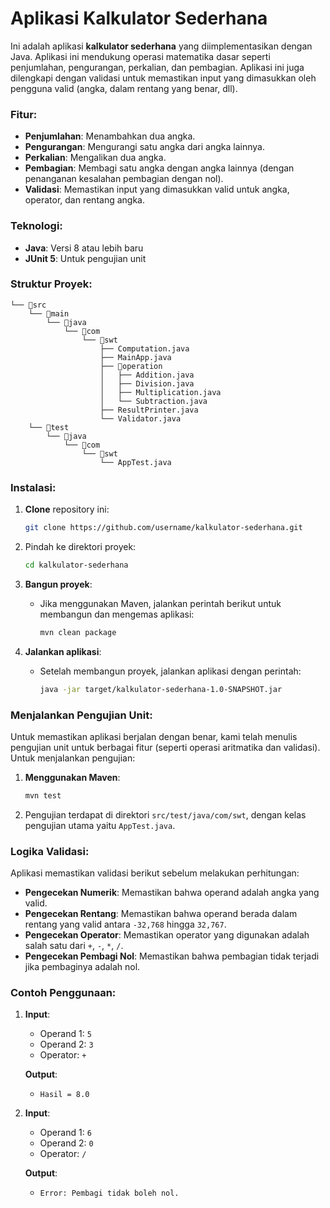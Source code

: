 
# Aplikasi Kalkulator Sederhana

Ini adalah aplikasi **kalkulator sederhana** yang diimplementasikan dengan Java. Aplikasi ini mendukung operasi matematika dasar seperti penjumlahan, pengurangan, perkalian, dan pembagian. Aplikasi ini juga dilengkapi dengan validasi untuk memastikan input yang dimasukkan oleh pengguna valid (angka, dalam rentang yang benar, dll).

### Fitur:
- **Penjumlahan**: Menambahkan dua angka.
- **Pengurangan**: Mengurangi satu angka dari angka lainnya.
- **Perkalian**: Mengalikan dua angka.
- **Pembagian**: Membagi satu angka dengan angka lainnya (dengan penanganan kesalahan pembagian dengan nol).
- **Validasi**: Memastikan input yang dimasukkan valid untuk angka, operator, dan rentang angka.

### Teknologi:
- **Java**: Versi 8 atau lebih baru
- **JUnit 5**: Untuk pengujian unit

### Struktur Proyek:
```
└── 📁src
    └── 📁main
        └── 📁java
            └── 📁com
                └── 📁swt
                    ├── Computation.java
                    ├── MainApp.java
                    ├── 📁operation
                    │   ├── Addition.java
                    │   ├── Division.java
                    │   ├── Multiplication.java
                    │   └── Subtraction.java
                    ├── ResultPrinter.java
                    └── Validator.java
    └── 📁test
        └── 📁java
            └── 📁com
                └── 📁swt
                    └── AppTest.java
```

### Instalasi:

1. **Clone** repository ini:
   ```bash
   git clone https://github.com/username/kalkulator-sederhana.git
   ```

2. Pindah ke direktori proyek:
   ```bash
   cd kalkulator-sederhana
   ```

3. **Bangun proyek**:
   - Jika menggunakan Maven, jalankan perintah berikut untuk membangun dan mengemas aplikasi:
     ```bash
     mvn clean package
     ```

4. **Jalankan aplikasi**:
   - Setelah membangun proyek, jalankan aplikasi dengan perintah:
     ```bash
     java -jar target/kalkulator-sederhana-1.0-SNAPSHOT.jar
     ```

### Menjalankan Pengujian Unit:

Untuk memastikan aplikasi berjalan dengan benar, kami telah menulis pengujian unit untuk berbagai fitur (seperti operasi aritmatika dan validasi). Untuk menjalankan pengujian:

1. **Menggunakan Maven**:
   ```bash
   mvn test
   ```

2. Pengujian terdapat di direktori `src/test/java/com/swt`, dengan kelas pengujian utama yaitu `AppTest.java`.

### Logika Validasi:
Aplikasi memastikan validasi berikut sebelum melakukan perhitungan:
- **Pengecekan Numerik**: Memastikan bahwa operand adalah angka yang valid.
- **Pengecekan Rentang**: Memastikan bahwa operand berada dalam rentang yang valid antara `-32,768` hingga `32,767`.
- **Pengecekan Operator**: Memastikan operator yang digunakan adalah salah satu dari `+`, `-`, `*`, `/`.
- **Pengecekan Pembagi Nol**: Memastikan bahwa pembagian tidak terjadi jika pembaginya adalah nol.

### Contoh Penggunaan:
1. **Input**:
   - Operand 1: `5`
   - Operand 2: `3`
   - Operator: `+`

   **Output**:
   - `Hasil = 8.0`

2. **Input**:
   - Operand 1: `6`
   - Operand 2: `0`
   - Operator: `/`

   **Output**:
   - `Error: Pembagi tidak boleh nol.`

